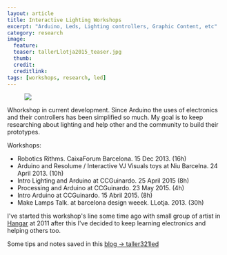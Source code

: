 ```yaml
---
layout: article
title: Interactive Lighting Workshops
excerpt: "Arduino, Leds, Lighting controllers, Graphic Content, etc"
category: research
image: 
  feature: 
  teaser: tallerLlotja2015_teaser.jpg
  thumb: 
  credit: 
  creditlink: 
tags: [workshops, research, led]
---
```


<figure class="half">
	<img src="https://farm6.staticflickr.com/5512/9949711124_176556ee85_z.jpg">
</figure>

Whorkshop in current development. Since Arduino the uses of electronics and their controllers has been simplified so much. My goal is to keep researching about lighting and help other and the community to build their prototypes. 


Workshops:

* Robotics Rithms. CaixaForum Barcelona. 15 Dec 2013. (16h)
* Arduino and Resolume / Interactive VJ Visuals toys at Niu Barcelna. 24 April 2013. (10h)
* Intro Lighting and Arduino at CCGuinardo. 25 April 2015 (8h)
* Processing and Arduino at CCGuinardo. 23 May 2015. (4h)
* Intro Arduino at CCGuinardo. 15 Abril 2015. (8h)
* Make Lamps Talk. at barcelona design weeek. LLotja. 2013. (30h)

I've started this workshop's line some time ago with small group of artist in [Hangar](https://hangar.org/en/) at 2011 after this I've decided to keep learning electronics and helping others too. 

Some tips and notes saved in this [blog -> taller321led](https://taller321led.wordpress.com/)

